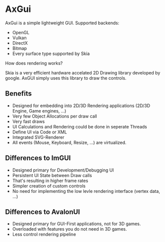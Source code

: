 AxGui
=====

AxGui is a simple lightweight GUI. Supported backends:

- OpenGL
- Vulkan
- DirectX
- Bitmap
- Every surface type supported by Skia

How does rendering works?

Skia is a very efficient hardware accelated 2D Drawing library developed by google. AxGUI simply uses this library to draw the controls.

Benefits
--------

- Designed for embedding into 2D/3D Rendering applications (2D/3D Engine, Game engines, ...)
- Very few Object Allocations per draw call
- Very fast draws
- UI Calculations and Rendering could be done in seperate Threads
- Define UI via Code or XML
- Integrated SVG-Renderer
- All events (Mouse, Keyboard, Resize, ...) are virtualized.

Differences to ImGUI
--------------------

- Designed primary for Development/Debugging UI
- Persistent UI State between Draw calls
- That's resulting in higher frame rates
- Simpler creation of custom controls
- No need for implementing the low levle rendering interface (vertex data, ...)

Differences to AvalonUI
-----------------------

- Designed primary for GUI-First applications, not for 3D games.
- Overloaded with features you do not need in 3D games.
- Less control rendering pipeline